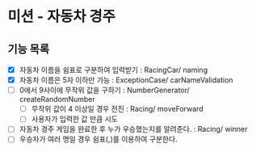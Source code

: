 # 미션 - 자동차 경주
## 기능 목록
- [x] 자동차 이름을 쉼표로 구분하여 입력받기 : RacingCar/ naming
- [x] 자동차 이름은 5자 이하만 가능 : ExceptionCase/ carNameValidation
- [ ] 0에서 9사이에 무작위 값을 구하기 : NumberGenerator/ createRandomNumber
  - [ ] 무작위 값이 4 이상일 경우 전진 : Racing/ moveForward
  - [ ] 사용자가 입력한 값 만큼 시도 
- [ ] 자동차 경주 게임을 완료한 후 누가 우승했는지를 알려준다. : Racing/ winner
- [ ] 우승자가 여러 명일 경우 쉼표(,)를 이용하여 구분한다.
